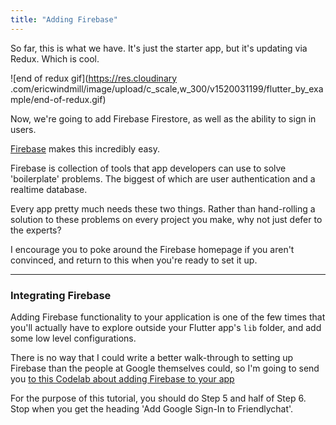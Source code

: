 ```yaml
---
title: "Adding Firebase"
---
```


So far, this is what we have. It's just the starter app, but it's updating via Redux. Which is cool.

![end of redux gif](https://res.cloudinary
.com/ericwindmill/image/upload/c_scale,w_300/v1520031199/flutter_by_example/end-of-redux.gif)

Now, we're going to add Firebase Firestore, as well as the ability to sign in users.

[Firebase](https://firebase.google.com/) makes this incredibly easy.

Firebase is collection of tools that app developers can use to solve 'boilerplate' problems. The biggest of which are user authentication and a realtime database.

Every app pretty much needs these two things. Rather than hand-rolling a solution to these problems on every project you make, why not just defer to the experts?

I encourage you to poke around the Firebase homepage if you aren't convinced, and return to this when you're ready to set it up.

***

### Integrating Firebase

Adding Firebase functionality to your application is one of the few times that you'll actually have to explore outside your Flutter app's `lib` folder, and add some low level configurations.

There is no way that I could write a better walk-through to setting up Firebase than the people at Google themselves could, so I'm going to send you [to this Codelab about adding Firebase to your app](https://codelabs.developers.google.com/codelabs/flutter-firebase/#5)

For the purpose of this tutorial, you should do Step 5 and half of Step 6. Stop when you get the heading 'Add Google Sign-In to Friendlychat'.










